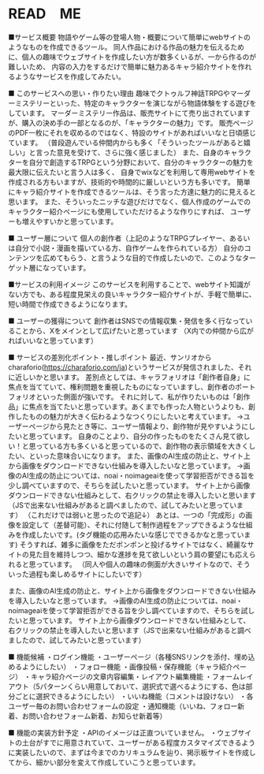# READ　ME


■サービス概要
物語やゲーム等の登場人物・概要について簡単にwebサイトのようなものを作成できるツール。
同人作品における作品の魅力を伝えるために、個人の趣味でウェブサイトを作成したい方が数多くいるが、一から作るのが難しいため、
内容の入力をするだけで簡単に魅力あるキャラ紹介サイトを作れるようなサービスを作成してみたい。

■ このサービスへの思い・作りたい理由
趣味でクトゥルフ神話TRPGやマーダーミステリーといった、特定のキャラクターを演じながら物語体験をする遊びをしています。
マーダーミステリー作品は、販売サイトにて売り出されていますが、購入の決め手の一部となるのが、「キャラクターの魅力」です。
販売ページのPDF一枚にそれを収めるのではなく、特設のサイトがあればいいなと日頃感じています。
（普段遊んでいる仲間内からも多く「そういったツールがあると嬉しい」と言った意見を受けて、さらに強く感じました）
また、自身のキャラクターを自分で創造するTRPGという分野において、自分のキャラクターの魅力を最大限に伝えたいと言う人は多く、
自身でwixなどを利用して専用webサイトを作成される方もいますが、技術的や時間的に厳しいという方も多いです。
簡単にキャラ紹介サイトを作成できるツールは、そう言った方達に魅力的に見えると思います。
また、そういったニッチな遊びだけでなく、個人作成のゲームでのキャラクター紹介ページにも使用していただけるような作りにすれば、
ユーザーも増えやすいかと思っています。

■ ユーザー層について
個人の創作者（上記のようなTRPGプレイヤー、あるいは自分で小説・漫画を描いている方、自作ゲームを作られている方）
自分のコンテンツを広めてもらう、と言うような目的で作成したいので、このようなターゲット層になっています。

■サービスの利用イメージ
このサービスを利用することで、webサイト知識がない方でも、ある程度見栄えの良いキャラクター紹介サイトが、手軽で簡単に、短い時間で作成できるようになります。

■ ユーザーの獲得について
創作者はSNSでの情報収集・発信を多く行なっていることから、Xをメインとして広げたいと思っています
（X内での仲間から広がればいいなと思っています）

■ サービスの差別化ポイント・推しポイント
最近、サンリオからcharaforio(https://charaforio.com/ja)というサービスが発信されました、それに近しいかと思います。
差別点としては、キャラフォリオは「創作者自身」に焦点を当てていて、権利問題を重視したものになっていますし、創作者のポートフォリオといった側面が強いです。
それに対して、私が作りたいものは「創作品」に焦点を当てたいと思っています。あくまでも作った人物というよりも、創作したものの魅力が大きく伝わるようなつくりにしたいと考えています。
→ユーザーページから見たとき等に、ユーザー情報より、創作物が見やすいようにしたいと思っています。
 自身のことより、自分の作ったものをたくさん見て欲しい！と思っている方も多くいると思っているので、創作物の表示領域を大きくしたい、といった意味合いになります。
また、画像のAI生成の防止と、サイト上から画像をダウンロードできない仕組みを導入したいなと思っています。
→画像のAI生成の防止については、noai・noimageaiを使って学習拒否ができる旨を少し調べていますので、そちらを試したいと思っています。
サイト上から画像ダウンロードできない仕組みとして、右クリックの禁止を導入したいと思います（JSで出来ない仕組みがあると調べましたので、試してみたいと思っています）
 （これだけでは弱いと思ったので追記↓）
あとは、一つの「完成形」の画像を設定して（差替可能）、それに付随して制作過程をアップできるような仕組みを作成したいです。(タグ機能の応用みたいな感じでできるかなと思っています)
そうすれば、雑多に画像をただポンポンと投げるサイトではなく、綺麗なサイトの見た目を維持しつつ、細かな進捗を見て欲しいという肩の要望にも応えられると思っています。
（同人や個人の趣味の側面が大きいサイトなので、そういった過程も楽しめるサイトにしたいです）

 
また、画像のAI生成の防止と、サイト上から画像をダウンロードできない仕組みを導入したいなと思っています。
→画像のAI生成の防止については、noai・noimageaiを使って学習拒否ができる旨を少し調べていますので、そちらを試したいと思っています。
サイト上から画像ダウンロードできない仕組みとして、右クリックの禁止を導入したいと思います（JSで出来ない仕組みがあると調べましたので、試してみたいと思っています）

■ 機能候補
・ログイン機能
・ユーザーページ（各種SNSリンクを添付、埋め込めるようにしたい）
・フォロー機能
・画像投稿・保存機能（キャラ紹介ページ）
・キャラ紹介ページの文章内容編集・レイアウト編集機能
・フォームレイアウト（5パターンくらい用意しておいて、選択式で選べるようにする、色は部分ごとに選択できるようにしたい）
・いいね機能（コメントは設けない）
・各ユーザー毎のお問い合わせフォームの設定
・通知機能（いいね、フォロー新着、お問い合わせフォーム新着、お知らせ新着等）


■ 機能の実装方針予定
・APIのイメージは正直ついていません。
・ウェブサイトの土台がすでに用意されていて、ユーザーがある程度カスタマイズできるように実装したいので、まずは今までのカリキュラムを辿り、掲示板サイトを作成してから、細かい部分を変えて作成していこうと思っています。



